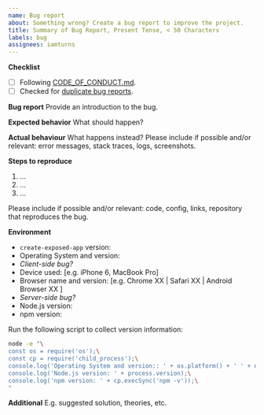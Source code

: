 ```yaml
---
name: Bug report
about: Something wrong? Create a bug report to improve the project.
title: Summary of Bug Report, Present Tense, < 50 Characters
labels: bug
assignees: iamturns
---
```


**Checklist**

<!-- Thanks for contributing! Put an x in the boxes that apply: [X]. You can also fill these out after creating the PR. If you're unsure about any of them, don't hesitate to ask. We're here to help! -->

- [ ] Following [CODE_OF_CONDUCT.md](https://github.com/iamturns/create-exposed-app/blob/master/CODE_OF_CONDUCT.md).
- [ ] Checked for [duplicate bug reports](https://github.com/iamturns/create-exposed-app/issues?q=label%3Abug).

**Bug report**
Provide an introduction to the bug.

**Expected behavior**
What should happen?

**Actual behaviour**
What happens instead? Please include if possible and/or relevant: error messages, stack traces, logs, screenshots.

**Steps to reproduce**

1. ...
2. ...
3. ...

Please include if possible and/or relevant: code, config, links, repository that reproduces the bug.

**Environment**

- `create-exposed-app` version:
- Operating System and version:
- _Client-side bug?_
- Device used: [e.g. iPhone 6, MacBook Pro]
- Browser name and version: [e.g. Chrome XX | Safari XX | Android Browser XX ]
- _Server-side bug?_
- Node.js version:
- npm version:

Run the following script to collect version information:

```bash
node -e "\
const os = require('os');\
const cp = require('child_process');\
console.log('Operating System and version:: ' + os.platform() + ' ' + os.release());\
console.log('Node.js version: ' + process.version);\
console.log('npm version: ' + cp.execSync('npm -v'));\
"
```

**Additional**
E.g. suggested solution, theories, etc.
